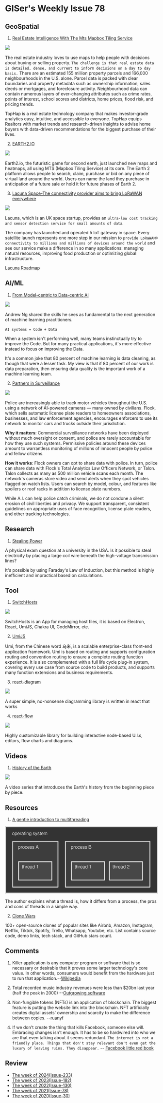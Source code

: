 # GISer's Weekly Issue 78

## GeoSpatial

1. [Real Estate Intelligence With The Mts Mapbox Tiling Service](https://www.mapbox.com/blog/real-estate-intelligence-with-the-mts-mapbox-tiling-service)

![](https://assets.website-files.com/5f2a93fe880654a977c51043/60494cc2eb3b871c6597a0dd_image2.png)

The real estate industry loves to use maps to help people with decisions about buying or selling property. `The challenge is that real estate data is detailed, dense, and current to inform decisions on a day to day basis.` There are an estimated 155 million property parcels and 166,000 neighbourhoods in the U.S. alone. Parcel data is packed with clear boundaries and property metadata such as ownership information, sales deeds or mortgages, and foreclosure activity. Neighbourhood data can contain numerous layers of ever-changing attributes such as crime rates, points of interest, school scores and districts, home prices, flood risk, and pricing trends.

TopHap is a real estate technology company that makes investor-grade analytics easy, intuitive, and accessible to everyone. TopHap equips Realtors with market trends and research-driven insights to advise home buyers with data-driven recommendations for the biggest purchase of their lives.

2. [EARTH2.IO](https://www.mapbox.com/blog/earth2-io-the-futuristic-game-launches-heat-maps-powered-by-mts-mapbox-tiling-service)

![](https://assets.website-files.com/5f2a93fe880654a977c51043/6037ae55576cc1228532dcd8_image5.png)

Earth2.io, the futuristic game for second earth, just launched new maps and heatmaps, all using MTS (Mapbox Tiling Service) at its core. The Earth 2 platform allows people to search, claim, purchase or bid on any piece of virtual land around the world. Users can name the land they purchase in anticipation of a future sale or hold it for future phases of Earth 2.

3. [Lacuna Space-The connectivity provider aims to bring LoRaWAN everywhere](https://lacuna.space)

![](https://lacuna.space/wp-content/uploads/2021/03/lacuna-satellite-launch-march-2021-05-683x1024.jpg)

Lacuna, which is an UK space startup, provides an `ultra-low cost tracking and sensor detection service for small amounts of data`.

The company has launched and operated 5 IoT gateway in space. Every satellite launch represents one more step in our mission to `provide LoRaWAN® connectivity to millions and millions of devices around the world` and see our service make a difference in so many applications: managing natural resources, improving food production or optimizing global infrastructure.

[Lacuna Roadmap](https://www.youtube.com/watch?v=3769Xc46eUY)

## AI/ML

1. [From Model-centric to Data-centric AI](https://www.deeplearning.ai/the-batch/issue-84/)

![](https://www.deeplearning.ai/wp-content/uploads/2021/03/Screen-Shot-2021-03-24-at-1.08.18-PM-copy.png)

Andrew Ng shared the skills he sees as fundamental to the next generation of machine learning practitioners.

`AI systems = Code + Data`

When a system isn't performing well, many teams instinctually try to improve the Code. But for many practical applications, it's more effective instead to focus on improving the Data.

It's a common joke that 80 percent of machine learning is data cleaning, as though that were a lesser task. My view is that if 80 percent of our work is data preparation, then ensuring data quality is the important work of a machine learning team.

2. [Partners in Surveillance](https://www.deeplearning.ai/the-batch/issue-84/)

![](https://www.deeplearning.ai/wp-content/uploads/2021/03/ezgif.com-gif-maker-2021-03-08T132001.099.gif)

Police are increasingly able to track motor vehicles throughout the U.S. using a network of AI-powered cameras — many owned by civilians. Flock, which sells automatic license plate readers to homeowners associations, businesses, and law enforcement agencies, encourages enforcers to use its network to monitor cars and trucks outside their jurisdiction.

**Why it matters**: Commercial surveillance networks have been deployed without much oversight or consent, and police are rarely accountable for how they use such systems. Permissive policies around these devices amount to warrantless monitoring of millions of innocent people by police and fellow citizens.

**How it works**: Flock owners can opt to share data with police. In turn, police can share data with Flock's Total Analytics Law Officers Network, or Talon. Talon collects as many as 500 million vehicle scans each month. The network's cameras store video and send alerts when they spot vehicles flagged on watch lists. Users can search by model, colour, and features like spoilers or roof racks in addition to license plate numbers.

While A.I. can help police catch criminals, we do not condone a silent erosion of civil liberties and privacy. We support transparent, consistent guidelines on appropriate uses of face recognition, license plate readers, and other tracking technologies.

## Research

1. [Stealing Power](https://users.physics.unc.edu/~deardorf/phys25/rwp/exam1rwpsolution.html)

A physical exam question at a university in the USA. Is it possible to steal electricity by placing a large coil wire beneath the high-voltage transmission lines?

It's possible by using Faraday's Law of Induction, but this method is highly inefficient and impractical based on calculations.

## Tool

1. [SwitchHosts](https://github.com/oldj/SwitchHosts)

![](https://raw.githubusercontent.com/oldj/SwitchHosts/master/screenshots/sh_light.png)

SwitchHosts is an App for managing host files, it is based on Electron, React, UmiJS, Chakra UI, CodeMirror, etc.

2. [UmiJS](https://umijs.org/docs)

Umi, from the Chinese word 乌米, is a scalable enterprise-class front-end application framework. Umi is based on routing and supports configuration routing and convention routing to ensure a complete routing function experience. It is also complemented with a full life cycle plug-in system, covering every use case from source code to build products, and supports many function extensions and business requirements.

3. [react-diagram](https://github.com/projectstorm/react-diagrams)

![](https://github.com/projectstorm/react-diagrams/raw/master/.gitbook/assets/example1.jpg)

A super simple, no-nonsense diagramming library is written in react that works

4. [react-flow](https://github.com/wbkd/react-flow)

![](https://user-images.githubusercontent.com/2857535/95224198-b2540000-07fa-11eb-832d-361d72d60345.jpg)

Highly customizable library for building interactive node-based U.I.s, editors, flow charts and diagrams.

## Videos

1. [History of the Earth](https://www.youtube.com/c/HistoryoftheEarth/videos)

![](https://camo.githubusercontent.com/f0fc21714d41e2736865645d6a96ea291e8eaf693fd0db51d97a12d24d1e0c2c/68747470733a2f2f63646e2e6265656b6b612e636f6d2f626c6f67696d672f61737365742f3230323130332f6267323032313033303830352e6a7067)

A video series that introduces the Earth's history from the beginning piece by piece.

## Resources

1. [A gentle introduction to multithreading](https://www.internalpointers.com/post/gentle-introduction-multithreading)

![](https://raw.githubusercontent.com/monocasual/internalpointers-files/master/2019/02/processes-threads.png)

The author explains what a thread is, how it differs from a process, the pros and cons of threads in a simple way.

2. [Clone Wars](https://github.com/GorvGoyl/Clone-Wars)

100+ open-source clones of popular sites like Airbnb, Amazon, Instagram, Netflix, Tiktok, Spotify, Trello, Whatsapp, Youtube, etc. List contains source code, demo links, tech stack, and GitHub stars count.

## Comments

1. Killer application is any computer program or software that is so necessary or desirable that it proves some larger technology's core value. In other words, consumers would benefit from the hardware just to run that application.--[Wikipedia](https://en.wikipedia.org/wiki/Killer_application)

2. Total recorded music industry revenues were less than $20bn last year (half the peak in 2000) --[Outgrowing software](https://www.ben-evans.com/benedictevans/2021/3/18/outgrowing-software)

3. Non-fungible tokens (NFTs) is an application of blockchain. The biggest feature is putting the website link into the blockchain. NFT artificially creates digital assets' ownership and scarcity to make the difference between copies. --[ruanyf](https://github.com/ruanyf/weekly/blob/master/docs/issue-151.md)

4. If we don't create the thing that kills Facebook, someone else will. Embracing changes isn't enough. It has to be so hardwired into who we are that even talking about it seems redundant. `The internet is not a friendly place. Things that don't stay relevant don't even get the luxury of leaving ruins. They disappear.` -- [Facebook little red book](https://twitter.com/antoniogm/status/1365795467376824320)

## Review

- [The week of 2024(Issue-233)](../2024/issue-233.md)
- [The week of 2023(Issue-182)](../2023/issue-182.md)
- [The week of 2022(Issue-130)](../2022/issue-130.md)
- [The week of 2021(Issue-78)](../2021/issue-78.md)
- [The week of 2020(Issue-30)](../2020/issue-30.md)
